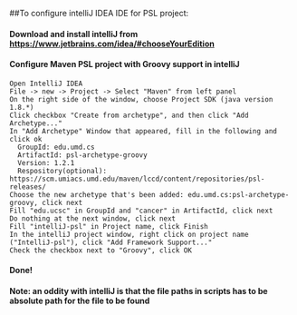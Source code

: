 ##To configure intelliJ IDEA IDE for PSL project:

#### Download and install intelliJ from https://www.jetbrains.com/idea/#chooseYourEdition

#### Configure Maven PSL project with Groovy support in intelliJ
    Open IntelliJ IDEA
    File -> new -> Project -> Select "Maven" from left panel
    On the right side of the window, choose Project SDK (java version 1.8.*)
    Click checkbox "Create from archetype", and then click "Add Archetype..."
    In "Add Archetype" Window that appeared, fill in the following and click ok
      GroupId: edu.umd.cs
      ArtifactId: psl-archetype-groovy
      Version: 1.2.1
      Respository(optional): https://scm.umiacs.umd.edu/maven/lccd/content/repositories/psl-releases/
    Choose the new archetype that's been added: edu.umd.cs:psl-archetype-groovy, click next
    Fill "edu.ucsc" in GroupId and "cancer" in ArtifactId, click next
    Do nothing at the next window, click next
    Fill "intelliJ-psl" in Project name, click Finish
    In the intelliJ project window, right click on project name ("IntelliJ-psl"), click "Add Framework Support..."
    Check the checkbox next to "Groovy", click OK

#### Done!

#### Note: an oddity with intelliJ is that the file paths in scripts has to be absolute path for the file to be found 
    
